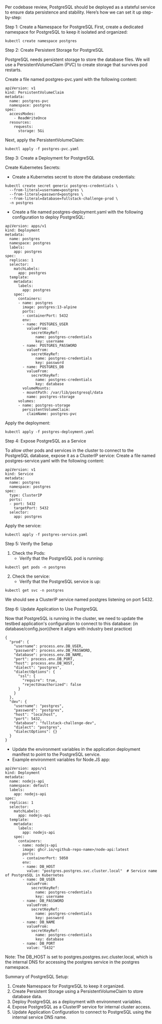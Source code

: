 Per codebase review, PostgreSQL should be deployed as a stateful service to ensure data persistence and stability. 
Here’s how we can set it up step-by-step:

Step 1: Create a Namespace for PostgreSQL
First, create a dedicated namespace for PostgreSQL to keep it isolated and organized:

```
kubectl create namespace postgres

```


Step 2: Create Persistent Storage for PostgreSQL

PostgreSQL needs persistent storage to store the database files. We will use a PersistentVolumeClaim (PVC) to create storage that survives pod restarts.

Create a file named postgres-pvc.yaml with the following content:
```
apiVersion: v1
kind: PersistentVolumeClaim
metadata:
  name: postgres-pvc
  namespace: postgres
spec:
  accessModes:
    - ReadWriteOnce
  resources:
    requests:
      storage: 5Gi

```
Next, apply the PersistentVolumeClaim:

```
kubectl apply -f postgres-pvc.yaml
```


Step 3: Create a Deployment for PostgreSQL

Create Kubernetes Secrets:
- Create a Kubernetes secret to store the database credentials:

```
kubectl create secret generic postgres-credentials \
  --from-literal=username=postgres \
  --from-literal=password=postgres \
  --from-literal=database=fullstack-challenge-prod \
  -n postgres

```

- Create a file named postgres-deployment.yaml with the following configuration to deploy PostgreSQL:

```
apiVersion: apps/v1
kind: Deployment
metadata:
  name: postgres
  namespace: postgres
  labels:
    app: postgres
spec:
  replicas: 1
  selector:
    matchLabels:
      app: postgres
  template:
    metadata:
      labels:
        app: postgres
    spec:
      containers:
      - name: postgres
        image: postgres:13-alpine
        ports:
        - containerPort: 5432
        env:
        - name: POSTGRES_USER
          valueFrom:
            secretKeyRef:
              name: postgres-credentials
              key: username
        - name: POSTGRES_PASSWORD
          valueFrom:
            secretKeyRef:
              name: postgres-credentials
              key: password
        - name: POSTGRES_DB
          valueFrom:
            secretKeyRef:
              name: postgres-credentials
              key: database
        volumeMounts:
        - mountPath: /var/lib/postgresql/data
          name: postgres-storage
      volumes:
      - name: postgres-storage
        persistentVolumeClaim:
          claimName: postgres-pvc
```

Apply the deployment:

```
kubectl apply -f postgres-deployment.yaml
```


Step 4: Expose PostgreSQL as a Service

To allow other pods and services in the cluster to connect to the PostgreSQL database, expose it as a ClusterIP service:
Create a file named postgres-service.yaml with the following content:
```
apiVersion: v1
kind: Service
metadata:
  name: postgres
  namespace: postgres
spec:
  type: ClusterIP
  ports:
  - port: 5432
    targetPort: 5432
  selector:
    app: postgres

```
Apply the service:

```
kubectl apply -f postgres-service.yaml
```

Step 5: Verify the Setup

1. Check the Pods:
	- Verify that the PostgreSQL pod is running:
```
kubectl get pods -n postgres
```
2. Check the service:
	- Verify that the PostgreSQL service is up:
```
kubectl get svc -n postgres
```

We should see a ClusterIP service named postgres listening on port 5432.


Step 6: Update Application to Use PostgreSQL

Now that PostgreSQL is running in the cluster, we need to update the testbed application's configuration to connect to this database: (in database/config.json)(here it aligns with industry best practice)

```
{
  "prod": {
    "username": process.env.DB_USER,
    "password": process.env.DB_PASSWORD,
    "database": process.env.DB_NAME,
    "port": process.env.DB_PORT,
    "host": process.env.DB_HOST,
    "dialect": "postgres",
    "dialectOptions": {
      "ssl": {
        "require": true,
        "rejectUnauthorized": false
      }
    }
  },
  "dev": {
    "username": "postgres",
    "password": "postgres",
    "host": "localhost",
    "port": 5432,
    "database": "fullstack-challenge-dev",
    "dialect": "postgres",
    "dialectOptions": {}
  }
}

```
- Update the environment variables in the application deployment manifest to point to the PostgreSQL service.
- Example environment variables for Node.JS app:

```
apiVersion: apps/v1
kind: Deployment
metadata:
  name: nodejs-api
  namespace: default
  labels:
    app: nodejs-api
spec:
  replicas: 1
  selector:
    matchLabels:
      app: nodejs-api
  template:
    metadata:
      labels:
        app: nodejs-api
    spec:
      containers:
      - name: nodejs-api
        image: ghcr.io/<github-repo-name>/node-api:latest
        ports:
        - containerPort: 5050
        env:
        - name: DB_HOST
          value: "postgres.postgres.svc.cluster.local"  # Service name of PostgreSQL in Kubernetes
        - name: DB_USER
          valueFrom:
            secretKeyRef:
              name: postgres-credentials
              key: username
        - name: DB_PASSWORD
          valueFrom:
            secretKeyRef:
              name: postgres-credentials
              key: password
        - name: DB_NAME
          valueFrom:
            secretKeyRef:
              name: postgres-credentials
              key: database
        - name: DB_PORT
          value: "5432"

```
Note: The DB_HOST is set to postgres.postgres.svc.cluster.local, which is the internal DNS for accessing the postgres service in the postgres namespace.


Summary of PostgreSQL Setup:

1. Create Namespace for PostgreSQL to keep it organized.
2. Create Persistent Storage using a PersistentVolumeClaim to store database data.
3. Deploy PostgreSQL as a deployment with environment variables.
4. Expose PostgreSQL as a ClusterIP service for internal cluster access.
5. Update Application Configuration to connect to PostgreSQL using the internal service DNS name.